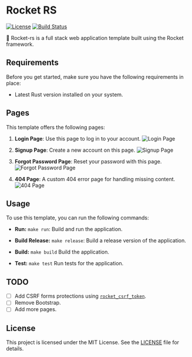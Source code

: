 # Rocket RS

[![License](http://img.shields.io/badge/license-mit-blue.svg?style=flat-square)](LICENSE)
[![Build Status](https://github.com/wiseaidev/rocket-rs/workflows/pr_check/badge.svg)](https://github.com/wiseaidev/rocket-rs/actions)

🚀 Rocket-rs is a full stack web application template built using the Rocket framework.

## Requirements

Before you get started, make sure you have the following requirements in place:

- Latest Rust version installed on your system.

## Pages

This template offers the following pages:

1. **Login Page**: Use this page to log in to your account.
   ![Login Page](https://dev-to-uploads.s3.amazonaws.com/uploads/articles/3wiz4t1th7hr22top553.png)

2. **Signup Page**: Create a new account on this page.
   ![Signup Page](https://dev-to-uploads.s3.amazonaws.com/uploads/articles/rl65gbayzn0lihggjjxy.png)


3. **Forgot Password Page**: Reset your password with this page.
   ![Forgot Password Page](https://dev-to-uploads.s3.amazonaws.com/uploads/articles/v6cw8zxs5uqi5q4jln63.png)

4. **404 Page**: A custom 404 error page for handling missing content.
   ![404 Page](https://dev-to-uploads.s3.amazonaws.com/uploads/articles/v9a6kczu6o002fee5prl.png)

## Usage

To use this template, you can run the following commands:

- **Run:** `make run`: Build and run the application.

- **Build Release:** `make release`: Build a release version of the application.

- **Build:** `make build` Build the application.

- **Test:** `make test` Run tests for the application.

## TODO

- [ ] Add CSRF forms protections using [`rocket_csrf_token`](https://github.com/wiseaidev/rocket_csrf_token).
- [ ] Remove Bootstrap.
- [ ] Add more pages.

## License

This project is licensed under the MIT License. See the [LICENSE](LICENSE) file for details.
